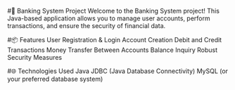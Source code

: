 #🏦 Banking System Project
Welcome to the Banking System project! This Java-based application allows you to manage user accounts, perform transactions, and ensure the security of financial data.

#📦 Features
User Registration & Login
Account Creation
Debit and Credit Transactions
Money Transfer Between Accounts
Balance Inquiry
Robust Security Measures

#🌐 Technologies Used
Java
JDBC (Java Database Connectivity)
MySQL (or your preferred database system)
